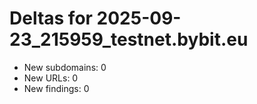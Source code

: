 # Deltas for 2025-09-23_215959_testnet.bybit.eu
- New subdomains: 0
- New URLs: 0
- New findings: 0
